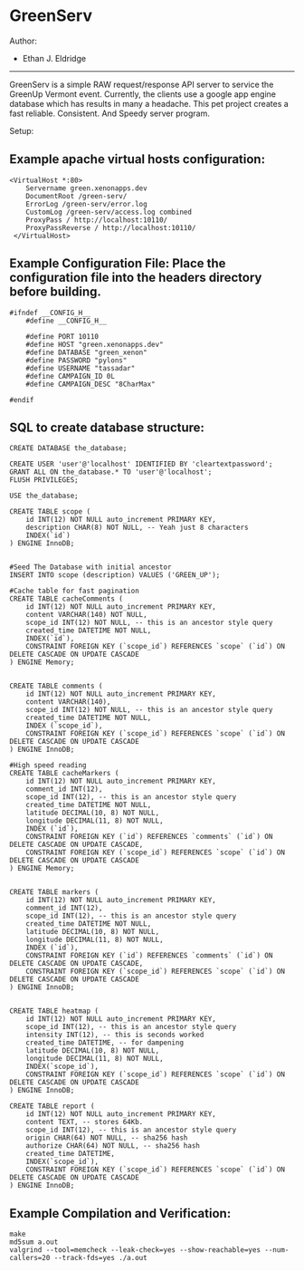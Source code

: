 GreenServ
========================================================================

Author:
- Ethan J. Eldridge


------------------------------------------------------------------------


GreenServ is a simple RAW request/response API server to service the
GreenUp Vermont event. Currently, the clients use a google app engine
database which has results in many a headache. This pet project creates 
a fast reliable. Consistent. And Speedy server program.

Setup:

Example apache virtual hosts configuration:
------------------------------------------------------------------------

	<VirtualHost *:80>
        Servername green.xenonapps.dev
        DocumentRoot /green-serv/
        ErrorLog /green-serv/error.log
        CustomLog /green-serv/access.log combined
        ProxyPass / http://localhost:10110/
        ProxyPassReverse / http://localhost:10110/
     </VirtualHost>

Example Configuration File:
Place the configuration file into the headers directory before building.
------------------------------------------------------------------------

	#ifndef __CONFIG_H__
		#define __CONFIG_H__
	
		#define PORT 10110
		#define HOST "green.xenonapps.dev"
		#define DATABASE "green_xenon"
		#define PASSWORD "pylons"
		#define USERNAME "tassadar"
        #define CAMPAIGN_ID 0L
        #define CAMPAIGN_DESC "8CharMax"
	
	#endif


SQL to create database structure:
------------------------------------------------------------------------

    CREATE DATABASE the_database;
    
    CREATE USER 'user'@'localhost' IDENTIFIED BY 'cleartextpassword';
    GRANT ALL ON the_database.* TO 'user'@'localhost';
    FLUSH PRIVILEGES;
    
    USE the_database;
    
    CREATE TABLE scope (
    	id INT(12) NOT NULL auto_increment PRIMARY KEY,
    	description CHAR(8) NOT NULL, -- Yeah just 8 characters
    	INDEX(`id`)
    ) ENGINE InnoDB;
    
    
    #Seed The Database with initial ancestor
    INSERT INTO scope (description) VALUES ('GREEN_UP');
    
    #Cache table for fast pagination
    CREATE TABLE cacheComments (
    	id INT(12) NOT NULL auto_increment PRIMARY KEY,
    	content VARCHAR(140) NOT NULL,
    	scope_id INT(12) NOT NULL, -- this is an ancestor style query
    	created_time DATETIME NOT NULL,
    	INDEX(`id`),
        CONSTRAINT FOREIGN KEY (`scope_id`) REFERENCES `scope` (`id`) ON DELETE CASCADE ON UPDATE CASCADE
    ) ENGINE Memory;
    
    
    CREATE TABLE comments (
    	id INT(12) NOT NULL auto_increment PRIMARY KEY,
    	content VARCHAR(140),
    	scope_id INT(12) NOT NULL, -- this is an ancestor style query
    	created_time DATETIME NOT NULL,
    	INDEX (`scope_id`),
    	CONSTRAINT FOREIGN KEY (`scope_id`) REFERENCES `scope` (`id`) ON DELETE CASCADE ON UPDATE CASCADE
    ) ENGINE InnoDB;
    
    #High speed reading
    CREATE TABLE cacheMarkers (
    	id INT(12) NOT NULL auto_increment PRIMARY KEY,
    	comment_id INT(12),
    	scope_id INT(12), -- this is an ancestor style query
    	created_time DATETIME NOT NULL,
    	latitude DECIMAL(10, 8) NOT NULL,
    	longitude DECIMAL(11, 8) NOT NULL,
        INDEX (`id`),
        CONSTRAINT FOREIGN KEY (`id`) REFERENCES `comments` (`id`) ON DELETE CASCADE ON UPDATE CASCADE,
        CONSTRAINT FOREIGN KEY (`scope_id`) REFERENCES `scope` (`id`) ON DELETE CASCADE ON UPDATE CASCADE
    ) ENGINE Memory;
    
    
    CREATE TABLE markers (
    	id INT(12) NOT NULL auto_increment PRIMARY KEY,
    	comment_id INT(12),
    	scope_id INT(12), -- this is an ancestor style query
    	created_time DATETIME NOT NULL,
    	latitude DECIMAL(10, 8) NOT NULL,
    	longitude DECIMAL(11, 8) NOT NULL,
    	INDEX (`id`),
    	CONSTRAINT FOREIGN KEY (`id`) REFERENCES `comments` (`id`) ON DELETE CASCADE ON UPDATE CASCADE,
    	CONSTRAINT FOREIGN KEY (`scope_id`) REFERENCES `scope` (`id`) ON DELETE CASCADE ON UPDATE CASCADE
    ) ENGINE InnoDB;
    
    
    CREATE TABLE heatmap (
    	id INT(12) NOT NULL auto_increment PRIMARY KEY,
    	scope_id INT(12), -- this is an ancestor style query
    	intensity INT(12), -- this is seconds worked
    	created_time DATETIME, -- for dampening
    	latitude DECIMAL(10, 8) NOT NULL,
    	longitude DECIMAL(11, 8) NOT NULL,
    	INDEX(`scope_id`),
    	CONSTRAINT FOREIGN KEY (`scope_id`) REFERENCES `scope` (`id`) ON DELETE CASCADE ON UPDATE CASCADE
    ) ENGINE InnoDB;
    
    CREATE TABLE report (
		id INT(12) NOT NULL auto_increment PRIMARY KEY,
		content TEXT, -- stores 64Kb.
		scope_id INT(12), -- this is an ancestor style query
		origin CHAR(64) NOT NULL, -- sha256 hash
		authorize CHAR(64) NOT NULL, -- sha256 hash
		created_time DATETIME,
		INDEX(`scope_id`),
		CONSTRAINT FOREIGN KEY (`scope_id`) REFERENCES `scope` (`id`) ON DELETE CASCADE ON UPDATE CASCADE
	) ENGINE InnoDB;


Example Compilation and Verification:
------------------------------------------------------------------------

	make
	md5sum a.out
	valgrind --tool=memcheck --leak-check=yes --show-reachable=yes --num-callers=20 --track-fds=yes ./a.out

